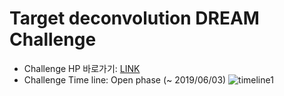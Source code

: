 
Target deconvolution DREAM Challenge
====================================

* Challenge HP 바로가기: [LINK](https://www.synapse.org/#!Synapse:syn15589870/wiki/582446)
* Challenge Time line: Open phase (~ 2019/06/03)
![timeline1](C:\Users\glshh\Documents\GitHub\image\timeline.png)
